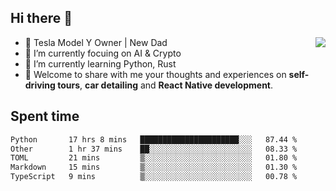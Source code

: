 ## Hi there 👋
<img align="right" src="https://github-readme-stats.vercel.app/api?username=ljunb&show_icons=true&icon_color=CE1D2D&text_color=718096&bg_color=00000000&hide_title=true&hide_border=true" />

- 🚗 Tesla Model Y Owner | New Dad
- 🔭 I’m currently focuing on AI & Crypto
- 🌱 I’m currently learning Python, Rust
- 💬 Welcome to share with me your thoughts and experiences on **self-driving tours**, **car detailing** and **React Native development**.




## Spent time
<!--START_SECTION:waka-->

```txt
Python       17 hrs 8 mins   ██████████████████████░░░   87.44 %
Other        1 hr 37 mins    ██░░░░░░░░░░░░░░░░░░░░░░░   08.33 %
TOML         21 mins         ▒░░░░░░░░░░░░░░░░░░░░░░░░   01.80 %
Markdown     15 mins         ▒░░░░░░░░░░░░░░░░░░░░░░░░   01.30 %
TypeScript   9 mins          ▒░░░░░░░░░░░░░░░░░░░░░░░░   00.78 %
```

<!--END_SECTION:waka-->
